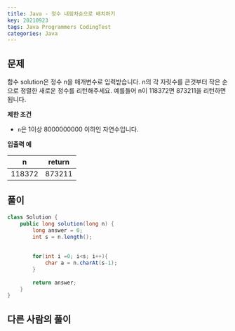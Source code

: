 ```yaml
---
title: Java - 정수 내림차순으로 배치하기
key: 20210923
tags: Java Programmers CodingTest
categories: Java
---
```


## 문제

함수 solution은 정수 n을 매개변수로 입력받습니다. n의 각 자릿수를 큰것부터 작은 순으로 정렬한 새로운 정수를 리턴해주세요. 예를들어 n이 118372면 873211을 리턴하면 됩니다.  

**제한 조건**  

* `n`은 1이상 8000000000 이하인 자연수입니다.  

**입출력 예**  

|n|return|
|--|--|
|118372|873211|

## 풀이
~~~java
class Solution {
    public long solution(long n) {
        long answer = 0;
        int s = n.length();
        
        
        for(int i =0; i<s; i++){
            char a = n.charAt(s-1);
        }
        
        return answer;
    }
}
~~~ 


## 다른 사람의 풀이
~~~java

~~~
